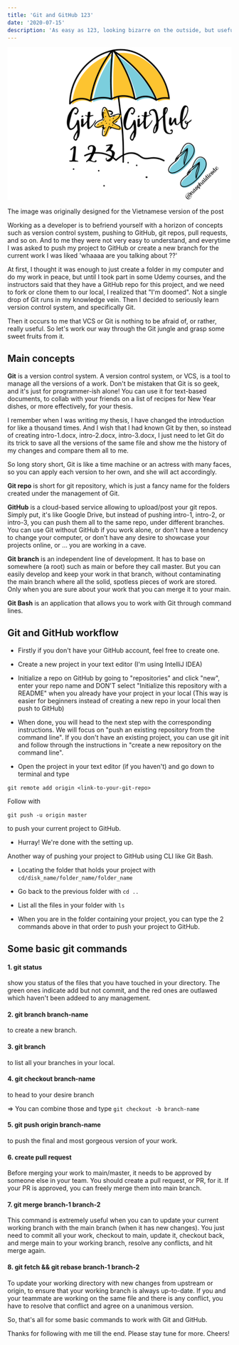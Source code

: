 ```yaml
---
title: 'Git and GitHub 123'
date: '2020-07-15'
description: 'As easy as 123, looking bizarre on the outside, but useful through the whole development line '
---
```


![Alt text here](./github.png)

<span class="image-description">The image was originally designed for the Vietnamese version of the post</span>

Working as a developer is to befriend yourself with a horizon of concepts such as version control system, pushing to GitHub, git repos, pull requests, and so on. And to me they were not very easy to understand, and everytime I was asked to push my project to GitHub or create a new branch for the current work I was liked 'whaaaa are you talking about ??'

At first, I thought it was enough to just create a folder in my computer and do my work in peace, but until I took part in some Udemy courses, and the instructors said that they have a GitHub repo for this project, and we need to fork or clone them to our local, I realized that "I'm doomed". Not a single drop of Git runs in my knowledge vein. Then I decided to seriously learn version control system, and specifically Git.

Then it occurs to me that VCS or Git is nothing to be afraid of, or rather, really useful. So let's work our way through the Git jungle and grasp some sweet fruits from it.

## Main concepts

**Git** is a version control system. A version control system, or VCS, is a tool to manage all the versions of a work. Don't be mistaken that Git is so geek, and it's just for programmer-ish alone! You can use it for text-based documents, to collab with your friends on a list of recipes for New Year dishes, or more effectively, for your thesis.

I remember when I was writing my thesis, I have changed the introduction for like a thousand times. And I wish that I had known Git by then, so instead of creating intro-1.docx, intro-2.docx, intro-3.docx, I just need to let Git do its trick to save all the versions of the same file and show me the history of my changes and compare them all to me.

So long story short, Git is like a time machine or an actress with many faces, so you can apply each version to her own, and she will act accordingly.

**Git repo** is short for git repository, which is just a fancy name for the folders created under the management of Git.

**GitHub** is a cloud-based service allowing to upload/post your git repos. Simply put, it's like Google Drive, but instead of pushing intro-1, intro-2, or intro-3, you can push them all to the same repo, under different branches. You can use Git without GitHub if you work alone, or don't have a tendency to change your computer, or don't have any desire to showcase your projects online, or ... you are working in a cave.

**Git branch** is an independent line of development. It has to base on somewhere (a root) such as main or before they call master. But you can easily develop and keep your work in that branch, without contaminating the main branch where all the solid, spotless pieces of work are stored. Only when you are sure about your work that you can merge it to your main.

**Git Bash** is an application that allows you to work with Git through command lines.

## Git and GitHub workflow

- Firstly if you don't have your GitHub account, feel free to create one.
  
- Create a new project in your text editor (I'm using IntelliJ IDEA)

- Initialize a repo on GitHub by going to "repositories" and click "new", enter your repo name and DON'T select  "Initialize this repository with a README" when you already have your project in your local (This way is easier for beginners instead of creating a new repo in your local then push to GitHub)

- When done, you will head to the next step with the corresponding instructions. We will focus on "push an existing repository from the command line". If you don't have an existing project, you can use git init and follow through the instructions in "create a new repository on the command line".

- Open the project in your text editor (if you haven't) and go down to terminal and type
```  
git remote add origin <link-to-your-git-repo>
```
Follow with
```
git push -u origin master
```
to push your current project to GitHub.

- Hurray! We're done with the setting up.

Another way of pushing your project to GitHub using CLI like Git Bash. 
  
- Locating the folder that holds your project with `cd/disk_name/folder_name/folder_name`

- Go back to the previous folder with `cd ..`

- List all the files in your folder with `ls`

- When you are in the folder containing your project, you can type the 2 commands above in that order to push your project to GitHub.

## Some basic git commands

#### 1. git status

show you status of the files that you have touched in your directory. The green ones indicate add but not commit, and the red ones are outlawed which haven't been addeed to any management. 

#### 2. git branch branch-name

to create a new branch. 

#### 3. git branch 

to list all your branches in your local. 

#### 4. git checkout branch-name

to head to your desire branch

=> You can combine those and type `git checkout -b branch-name`

#### 5. git push origin branch-name

to push the final and most gorgeous version of your work. 

#### 6. create pull request

Before merging your work to main/master, it needs to be approved by someone else in your team. You should create a pull request, or PR, for it. If your PR is approved, you can freely merge them into main branch. 

#### 7. git merge branch-1 branch-2

This command is extremely useful when you can to update your current working branch with the main branch (when it has new changes). You just need to commit all your work, checkout to main, update it, checkout back, and merge main to your working branch, resolve any conflicts, and hit merge again. 

#### 8. git fetch && git rebase branch-1 branch-2

To update your working directory with new changes from upstream or origin, to ensure that your working branch is always up-to-date. If you and your teammate are working on the same file and there is any conflict, you have to resolve that conflict and agree on a unanimous version.

So, that's all for some basic commands to work with Git and GitHub. 

Thanks for following with me till the end. Please stay tune for more. Cheers!
